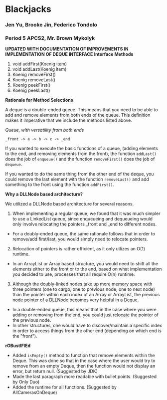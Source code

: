 # Blackjacks
### Jen Yu, Brooke Jin, Federico Tondolo
### Period 5 APCS2, Mr. Brown Mykolyk
**UPDATED WITH DOCUMENTATION OF IMPROVEMENTS IN IMPLEMENTATION OF DEQUE INTERFACE**
**Interface Methods**
1. void addFirst(Koenig item)
2. void addLast(Koenig item)
3. Koenig removeFirst()
4. Koenig removeLast()
5. Koenig peekFirst()
6. Koenig peekLast()

**Rationale for Method Selections** 

A deque is a double-ended queue. This means that you need to be able to add and remove elements from both ends of the queue. This definition makes it imperative that we include the methods listed above. 

*Queue, with versatility from both ends*
```
_front -> a -> b -> c -> _end
```
If you wanted to execute the basic functions of a queue, (adding elements to the end, and removing elements from the front), the function ```addLast()``` does the job of ```enqueue()``` and the function ```removeFirst()``` does the job of ```dequeue```. 

If you wanted to do the same thing from the other end of the deque, you could remove the last element with the function ```removeLast()``` and add something to the front using the function ```addFirst()```. 

**Why a DLLNode based architecture?**  

We utilized a DLLNode based architecture for several reasons. 
1. When implementing a regular queue, we found that it was much simpler to use a LinkedList queue, since enqueueing and dequeueing would only involve relocating the pointers \_front and \_end to different nodes. 
  - For a doubly-ended queue, the same rationale follows that in order to remove/add first/last, you would simply need to relocate pointers. 
2. Relocation of pointers is rather efficient, as it only utlizes an O(1) runtime. 
  - In an ArrayList or Array based structure, you would need to shift all the elements either to the front or to the end, based on what implementation you decided to use, processes that all require O(n) runtime. 
3. Although the doubly-linked nodes take up more memory space with three pointers (one to cargo, one to previous node, one to next node) than the pointer within each index of an Array or ArrayList, the previous node pointer of a DLLNode becomes very helpful in a Deque. 
  - In a double-ended queue, this means that in the case where you were adding or removing from the end, you could just relocate the pointer of the previous node. 
  - In other structures, one would have to discover/maintain a specific index in order to access things from the other end (depending on which end is the "front"). 

**rOBustIFIEd**
- Added ```isEmpty()``` method to function that remove elements within the Deque. This was done so that in the case where the user would try to remove from an empty Deque, then the function would not display an error, but return null. (Suggested by JDK)
- Made the last paragraph more readable with bullet points. (Suggested by Only Duo)
- Added the runtime for all functions. (Suggested by AllCamerasOnDeque)
